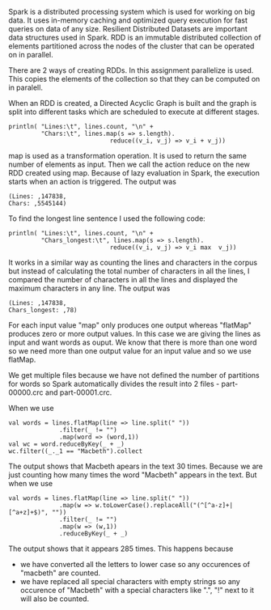 Spark is a distributed processing system which is used for working on big data. It uses in-memory caching and optimized query execution for fast queries on data of any size. Resilient Distributed Datasets are important data structures used in Spark.  RDD is an immutable distributed collection of elements partitioned across the nodes of the cluster that can be operated on in parallel.

There are 2 ways of creating RDDs. In this assignment parallelize is used. This copies the elements of the collection so that they can be computed on in paralell. 

When an RDD is created, a Directed Acyclic Graph is built and the graph is split into different tasks which are scheduled to execute at different stages.
```
println( "Lines:\t", lines.count, "\n" + 
         "Chars:\t", lines.map(s => s.length).
                            reduce((v_i, v_j) => v_i + v_j))
```
map is used as a transformation operation. It is used to return the same number of elements as input. Then we call the action reduce on the new RDD created using map. Because of lazy evaluation in Spark, the execution starts when an action is triggered.
The output was 
```
(Lines: ,147838,
Chars: ,5545144)
```
To find the longest line sentence I used the following code:
```
println( "Lines:\t", lines.count, "\n" + 
         "Chars_longest:\t", lines.map(s => s.length).
                            reduce((v_i, v_j) => v_i max  v_j))
```
It works in a similar way as counting the lines and characters in the corpus but instead of calculating the total number of characters in all the lines, I compared the number of characters in all the lines and displayed the maximum characters in any line.
The output was
```
(Lines: ,147838,
Chars_longest: ,78)
```
For each input value "map" only produces one output whereas "flatMap" produces zero or more output values. In this case we are giving the lines as input and want words as ouput. We know that there is more than one word so we need more than one output value for an input value and so we use flatMap. 

We get multiple files because we have not defined the number of partitions for words so Spark automatically divides the result into 2 files - part-00000.crc and part-00001.crc.
 
When we use
```
val words = lines.flatMap(line => line.split(" "))
              .filter(_ != "")
              .map(word => (word,1))
val wc = word.reduceByKey(_ + _)
wc.filter((_._1 == "Macbeth").collect
```
The output shows that Macbeth apears in the text 30 times. Because we are just counting how many times the word "Macbeth" appears in the text.
But when we use  
```
val words = lines.flatMap(line => line.split(" "))
              .map(w => w.toLowerCase().replaceAll("(^[^a-z]+|[^a+z]+$)", ""))
              .filter(_ != "")
              .map(w => (w,1))
              .reduceByKey(_ + _) 
```
The output shows that it appears 285 times. This happens because
- we have converted all the letters to lower case so any occurences of "macbeth" are counted. 
- we have replaced all special characters with empty strings so any occurence of "Macbeth" with a special characters like ".", "!"  next to it will also be counted.

